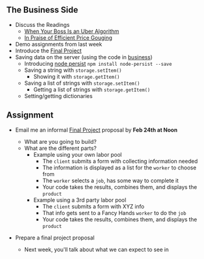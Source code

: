 ## The Business Side


* Discuss the Readings
   * [When Your Boss Is an Uber Algorithm](https://www.technologyreview.com/s/543946/when-your-boss-is-an-uber-algorithm/)
   * [In Praise of Efficient Price Gouging](https://www.technologyreview.com/s/529961/in-praise-of-efficient-price-gouging/)
* Demo assignments from last week
* Introduce the [Final Project](https://github.com/tedroden/nyu-labor-class/blob/master/final-project.md)
* Saving data on the server (using the code in [business](https://github.com/tedroden/nyu-labor-class/tree/master/04-business/business))
  * Introducing [node persist](https://github.com/simonlast/node-persist) `npm install node-persist --save`
  * Saving a string with `storage.setItem()`
    * Showing it with `storage.getItem()`
  * Saving a list of strings with `storage.setItem()`
	* Getting a list of strings with `storage.getItem()`
  * Setting/getting dictionaries
   
## Assignment

* Email me an informal [Final Project](https://github.com/tedroden/nyu-labor-class/blob/master/final-project.md) proposal by **Feb 24th at Noon**
  * What are you going to build? 
  * What are the different parts? 
    * Example using your own labor pool
      * The `client` submits a form with collecting information needed
      * The information is displayed as a list for the `worker` to choose from
      * The `worker` selects a `job`, has some way to complete it
      * Your code takes the results, combines them, and displays the `product`
    * Example using a 3rd party labor pool
      * The `client` submits a form with XYZ info
      * That info gets sent to a Fancy Hands `worker` to do the `job`
      * Your code takes the results, combines them, and displays the `product`
	  
* Prepare a final project proposal
  * Next week, you'll talk about what we can expect to see in 





